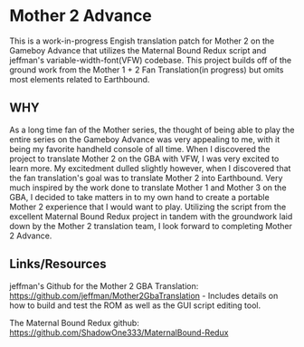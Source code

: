 

# Mother 2 Advance
This is a work-in-progress Engish translation patch for Mother 2 on the Gameboy Advance that utilizes the Maternal Bound Redux script and jeffman's variable-width-font(VFW) codebase. This project builds off of the ground work from the Mother 1 + 2 Fan Translation(in progress) but omits most elements related to Earthbound.

## WHY
As a long time fan of the Mother series, the thought of being able to play the entire series on the Gameboy Advance was very appealing to me, with it being my favorite handheld console of all time. When I discovered the project to translate Mother 2 on the GBA with VFW, I was very excited to learn more. My excitedment dulled slightly however, when I discovered that the fan translation's goal was to translate Mother 2 into Earthbound. Very much inspired by the work done to translate Mother 1 and Mother 3 on the GBA, I decided to take matters in to my own hand to create a portable Mother 2 experience that I would want to play. Utilizing the script from the excellent Maternal Bound Redux project in tandem with the groundwork laid down by the Mother 2 translation team, I look forward to completing Mother 2 Advance. 

## Links/Resources
jeffman's Github for the Mother 2 GBA Translation: https://github.com/jeffman/Mother2GbaTranslation - Includes details on how to build and test the ROM as well as the GUI script editing tool.

The Maternal Bound Redux github: https://github.com/ShadowOne333/MaternalBound-Redux
